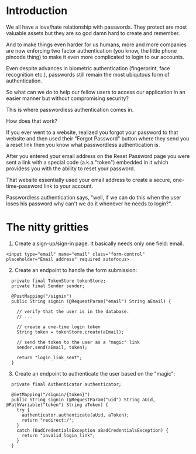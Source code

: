 # Introduction

We all have a love/hate relationship with passwords. They protect are most valuable assets but they are so god damn hard to create and remember. 

And to make things even harder for us humans, more and more companies are now enforcing two factor authentication (you know, the little phone pincode thing) to make it even more complicated to login to our accounts.

Even despite advances in biometric authentication (fingerprint, face recognition etc.), passwords still remain the most ubiqutous form of authentication. 

So what can we do to help our fellow users to access our application in an easier manner but without compromising security?

This is where passwordless authentication comes in.

How does that work? 

If you ever went to a website, realized you forgot your password to that website and then used their "Forgot Password" button where they send you a reset link then you know what passwordless authentication is. 

After you entered your email address on the Reset Password page you were sent a link with a special code (a.k.a "token") embedded in it which providess you with the ability to reset your password. 

That website essentially used your email address to create a secure, one-time-password link to your account. 

Passwordless authentication says, "well, if we can do this when the user loses his password why can't we do it whenever he needs to login?".

# The nitty gritties

1. Create a sign-up/sign-in page. It basically needs only one field: email.

```
<input type="email" name="email" class="form-control" placeholder="Email address" required autofocus>
```

2. Create an endpoint to handle the form submission:

```
  private final TokenStore tokenStore;
  private final Sender sender;

  @PostMapping("/signin")
  public String signin (@RequestParam("email") String aEmail) {
    
    // verify that the user is in the database.
    // ...
    
    // create a one-time login token
    String token = tokenStore.create(aEmail);
    
    // send the token to the user as a "magic" link
    sender.send(aEmail, token);
    
    return "login_link_sent";
  }
```

3. Create an endpoint to authenticate the user based on the "magic":

```
  private final Authenticator authenticator;

  @GetMapping("/signin/{token}")
  public String signin (@RequestParam("uid") String aUid, @PathVariable("token") String aToken) {
    try {
      authenticator.authenticate(aUid, aToken);
      return "redirect:/";
    }
    catch (BadCredentialsException aBadCredentialsException) {
      return "invalid_login_link";
    }
  }
```


